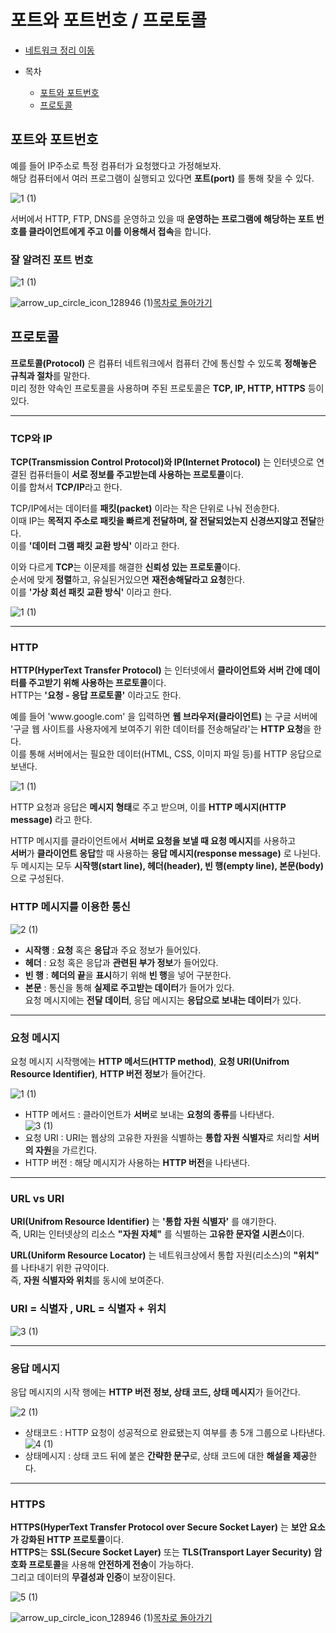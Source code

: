 <!---다함--->
# 포트와 포트번호 / 프로토콜 
  
* [네트워크 정리 이동](https://github.com/Hasegos/Study_CS/tree/master/Computer%20Science/NetWork)

* 목차
    * [포트와 포트번호](#포트와-포트번호)
    * [프로토콜](#프로토콜)
    

<!---목차 1--->
## 포트와 포트번호

예를 들어 IP주소로 특정 컴퓨터가 요청했다고 가정해보자.  
해당 컴퓨터에서 여러 프로그램이 실행되고 있다면 **포트(port)** 를 통해 찾을 수 있다.  

![1 (1)](https://github.com/Hasegos/Study_CS/assets/93961708/9e3a7e0e-82cd-48e0-bcba-865fc0e2fe9b)  

서버에서 HTTP, FTP, DNS를 운영하고 있을 때 **운영하는 프로그램에 해당하는 포트 번호를 클라이언트에게 주고 이를 이용해서 접속**을 합니다.  

### 잘 알려진 포트 번호  

![1 (1)](https://github.com/Hasegos/Study_CS/assets/93961708/199afb0f-0c03-4186-8ae5-ad8fa4f290ee)


![arrow_up_circle_icon_128946 (1)](https://github.com/Hasegos/Study_CS/assets/93961708/56bc983f-ea61-48fc-b733-fb8118b3aad5)[목차로 돌아가기](#포트와-포트번호--프로토콜)

<!---목차 2--->
## 프로토콜

**프로토콜(Protocol)** 은 컴퓨터 네트워크에서 컴퓨터 간에 통신할 수 있도록 **정해놓은 규칙과 절차**를 말한다.  
미리 정한 약속인 프로토콜을 사용하며 주된 프로토콜은 **TCP, IP, HTTP, HTTPS** 등이 있다.  

---

### TCP와 IP

**TCP(Transmission Control Protocol)와 IP(Internet Protocol)** 는 인터넷으로 연결된 컴퓨터들이 **서로 정보를 주고받는데 사용하는 프로토콜**이다.  
이를 합쳐서 **TCP/IP**라고 한다.

TCP/IP에서는 데이터를 **패킷(packet)** 이라는 작은 단위로 나눠 전송한다.  
이때 IP는 **목적지 주소로 패킷을 빠르게 전달하며, 잘 전달되었는지 신경쓰지않고 전달**한다.  
이를 **'데이터 그램 패킷 교환 방식'** 이라고 한다.  

이와 다르게 **TCP**는 이문제를 해결한 **신뢰성 있는 프로토콜**이다.  
순서에 맞게 **정렬**하고, 유실된거있으면 **재전송해달라고 요청**한다.  
이를 **'가상 회선 패킷 교환 방식'** 이라고 한다.    

![1 (1)](https://github.com/Hasegos/Study_CS/assets/93961708/efa387a9-0645-4151-bc8a-5fcc84046779)

---

### HTTP

**HTTP(HyperText Transfer Protocol)** 는 인터넷에서 **클라이언트와 서버 간에 데이터를 주고받기 위해 사용하는 프로토콜**이다.  
HTTP는 **'요청 - 응답 프로토콜'** 이라고도 한다. 

예를 들어 'www<hi>.google.com' 을 입력하면 **웹 브라우저(클라이언트)** 는 구글 서버에   
'구글 웹 사이트를 사용자에게 보여주기 위한 데이터를 전송해달라'는 **HTTP 요청**을 한다.  
이를 통해 서버에서는 필요한 데이터(HTML, CSS, 이미지 파일 등)를 HTTP 응답으로 보낸다.  

![1 (1)](https://github.com/Hasegos/Study_CS/assets/93961708/6e9782c4-34ed-418e-ac98-2975576de4bd)

HTTP 요청과 응답은 **메시지 형태**로 주고 받으며, 이를 **HTTP 메시지(HTTP message)** 라고 한다.  

HTTP 메시지를 클라이언트에서 **서버로 요청을 보낼 때 요청 메시지**를 사용하고  
**서버**가 **클라이언트 응답**할 때 사용하는 **응답 메시지(response message)** 로 나뉜다.  
두 메시지는 모두 **시작행(start line), 헤더(header), 빈 행(empty line), 본문(body)** 으로 구성된다.  

### HTTP 메시지를 이용한 통신

![2 (1)](https://github.com/Hasegos/Study_CS/assets/93961708/d569d4ba-bd2e-495a-85a7-6ffad8be7554)

* **시작행** : **요청** 혹은 **응답**과 주요 정보가 들어있다.
* **헤더** : 요청 혹은 응답과 **관련된 부가 정보**가 들어있다.
* **빈 행** : **헤더의 끝**을 **표시**하기 위해 **빈 행**을 넣어 구분한다. 
* **본문** : 통신을 통해 **실제로 주고받는 데이터**가 들어가 있다.  
    요청 메시지에는 **전달 데이터**, 응답 메시지는 **응답으로 보내는 데이터**가 있다.   
    
---

### 요청 메시지

요청 메시지 시작행에는 **HTTP 메서드(HTTP method)**, **요청 URI(Unifrom Resource Identifier)**, **HTTP 버전 정보**가 들어간다.  

![1 (1)](https://github.com/Hasegos/Study_CS/assets/93961708/65a232a8-5ff7-476d-abe8-f24251137522)  

* HTTP 메서드 : 클라이언트가 **서버**로 보내는 **요청의 종류**를 나타낸다.  
![3 (1)](https://github.com/Hasegos/Study_CS/assets/93961708/7e2b50f9-1691-498e-b42e-a1242fbb9a4b)  
* 요청 URI : URI는 웹상의 고유한 자원을 식별하는 **통합 자원 식별자**로 처리할 **서버의 자원**을 가르킨다.  
* HTTP 버전 : 해당 메시지가 사용하는 **HTTP 버전**을 나타낸다.

---

### URL vs URI
**URI(Unifrom Resource Identifier)** 는 **'통합 자원 식별자'** 를 얘기한다.  
즉, URI는 인터넷상의 리소스 **"자원 자체"** 를 식별하는 **고유한 문자열 시퀸스**이다.  

**URL(Uniform Resource Locator)** 는 네트워크상에서 통합 자원(리소스)의 **"위치"** 를 나타내기 위한 규약이다.  
즉, **자원 식별자와 위치**를 동시에 보여준다.  

### **URI = 식별자 , URL = 식별자 + 위치**
![3 (1)](https://github.com/Hasegos/Study_CS/assets/93961708/0fa1338c-023a-4fa7-aea4-63458915ea7f)

---

### 응답 메시지

응답 메시지의 시작 행에는 **HTTP 버전 정보, 상태 코드, 상태 메시지**가 들어간다.

![2 (1)](https://github.com/Hasegos/Study_CS/assets/93961708/8eeae95d-5351-430a-bbd0-1701e1556585)

* 상태코드 : HTTP 요청이 성공적으로 완료됐는지 여부를 총 5개 그룹으로 나타낸다.  
![4 (1)](https://github.com/Hasegos/Study_CS/assets/93961708/5d23374d-48ee-4079-9e9b-76cb146990f3)  
* 상태메시지 : 상태 코드 뒤에 붙은 **간략한 문구**로, 상태 코드에 대한 **해설을 제공**한다.  

---

### HTTPS

**HTTPS(HyperText Transfer Protocol over Secure Socket Layer)** 는 **보안 요소가 강화된 HTTP 프로토콜**이다.  
**HTTPS**는 **SSL(Secure Socket Layer)** 또는 **TLS(Transport Layer Security)** **암호화 프로토콜**을 사용해 **안전하게 전송**이 가능하다.    
그리고 데이터의 **무결성과 인증**이 보장이된다.  

![5 (1)](https://github.com/Hasegos/Study_CS/assets/93961708/118e4fd6-6eae-45d7-bd99-3bfa46dd0a21)  

![arrow_up_circle_icon_128946 (1)](https://github.com/Hasegos/Study_CS/assets/93961708/56bc983f-ea61-48fc-b733-fb8118b3aad5)[목차로 돌아가기](#포트와-포트번호--프로토콜)




